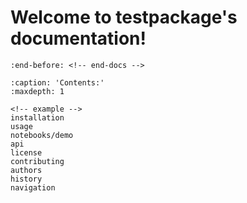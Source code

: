 # Welcome to testpackage's documentation!

```{include} ../README.md
:end-before: <!-- end-docs -->
```

```{toctree}
:caption: 'Contents:'
:maxdepth: 1

<!-- example -->
installation
usage
notebooks/demo
api
license
contributing
authors
history
navigation
```
